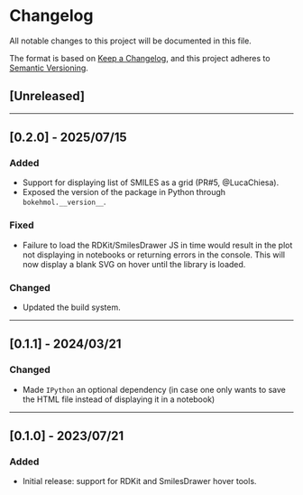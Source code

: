 # Changelog
All notable changes to this project will be documented in this file.

The format is based on [Keep a Changelog](https://keepachangelog.com/en/1.0.0/),
and this project adheres to [Semantic Versioning](https://semver.org/spec/v2.0.0.html).

## [Unreleased]

---

## [0.2.0] - 2025/07/15

### Added

- Support for displaying list of SMILES as a grid (PR#5, @LucaChiesa).
- Exposed the version of the package in Python through `bokehmol.__version__`.

### Fixed

- Failure to load the RDKit/SmilesDrawer JS in time would result in the plot
  not displaying in notebooks or returning errors in the console. This will
  now display a blank SVG on hover until the library is loaded.

### Changed

- Updated the build system.

---

## [0.1.1] - 2024/03/21

### Changed

- Made `IPython` an optional dependency (in case one only wants to save the
  HTML file instead of displaying it in a notebook)

---

## [0.1.0] - 2023/07/21

### Added

- Initial release: support for RDKit and SmilesDrawer hover tools.